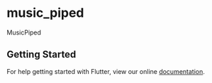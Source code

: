 # music_piped

MusicPiped

## Getting Started

For help getting started with Flutter, view our online
[documentation](https://flutter.io/).
